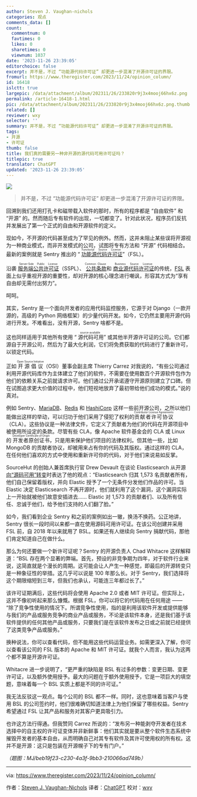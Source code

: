```yaml
---
author: Steven J. Vaughan-nichols
categories: 观点
comments_data: []
count:
  commentnum: 0
  favtimes: 0
  likes: 0
  sharetimes: 0
  viewnum: 1037
date: '2023-11-26 23:39:05'
editorchoice: false
excerpt: 并不是，不过 “功能源代码许可证” 却更进一步混淆了开源许可证的界限。
fromurl: https://www.theregister.com/2023/11/24/opinion_column/
id: 16418
islctt: true
largepic: /data/attachment/album/202311/26/233820r9j3x4mooj66hx6z.png
permalink: /article-16418-1.html
pic: /data/attachment/album/202311/26/233820r9j3x4mooj66hx6z.png.thumb.jpg
related: []
reviewer: wxy
selector: ''
summary: 并不是，不过 “功能源代码许可证” 却更进一步混淆了开源许可证的界限。
tags:
- 开源
- 许可证
thumb: false
title: 我们真的需要另一种非开源的源代码可用许可证吗？
titlepic: true
translator: ChatGPT
updated: '2023-11-26 23:39:05'
---
```


![](/data/attachment/album/202311/26/233820r9j3x4mooj66hx6z.png)



> 
> 并不是，不过 “功能源代码许可证” 却更进一步混淆了开源许可证的界限。
> 
> 
> 


回溯到我们还用打孔卡和磁带载入软件的那时，所有的程序都是 “自由软件” 和 “开源” 的。然而随后专有软件的出现，一切都变了。针对此状况，程序员们反抗并发展出了第一个正式的自由和开源软件的定义。


现如今，不开源的代码甚至成为了罕见的例外。然而，这并未阻止某些误将开源视为一种商业模式，而非开发模式的公司，试图将专有方法和 “开源” 代码相结合。最新的案例就是 Sentry 推出的 “<ruby> <a href="https://www.theregister.com/2023/11/20/sentry_introduces_the_functional_source/">  功能源代码许可证 </a> <rt>  Functional Source License </rt></ruby>”（FSL）。


沿袭 <ruby> <a href="https://www.mongodb.com/licensing/server-side-public-license">  服务端公共许可证 </a> <rt>  Server-Side Public License </rt></ruby>（SSPL）、<ruby> <a href="https://commonsclause.com/">  公共条款 </a> <rt>  Common Clause </rt></ruby> 和 <ruby> <a href="https://mariadb.com/bsl11/">  商业源代码许可证 </a> <rt>  Business Source License </rt></ruby> 的传统，[FSL](https://fsl.software/) 表面上似乎重视开源的重要性，却对开源的核心理念进行嘲讽，形容其方式为“享有自由却无需付出努力”。


呵呵。


其实，Sentry 是一个面向开发者的应用代码监控服务，它源于对 Django（一款开源的，高级的 Python 网络框架）的少量代码开发。如今，它仍然主要用开源代码进行开发。不难看出，没有开源，Sentry 啥都不是。


这也同样适用于其他所有使用 “<ruby> 源代码可用 <rt>  source-available </rt></ruby>” 或其他半开源许可证的公司。它们都源自于开源公司，然后为了最大化利润，它们将免费获取的代码进行了重新许可，以锁定代码。


正如 <ruby> 开源倡议 <rt>  Open Source Initiative </rt></ruby>（OSI）董事会副主席 Thierry Carrez 对我说的，“有些公司通过利用开源代码库作为主体建立了他们的软件，不需要在使用数百个开源软件包作为他们的依赖关系之前就请求许可。他们通过公开承诺遵守开源原则建立了口碑。但在试图追求更大价值的过程中，他们短视地放弃了最初带给他们成功的模式。”说的真对。


例如 Sentry、[MariaDB](https://www.theregister.com/2023/05/16/mariadb_growing_pains/)、[Redis](https://www.theregister.com/2019/02/22/redis_labs_changes_license_funding_60m/) 和 [HashiCorp](https://www.theregister.com/2023/08/11/hashicorp_bsl_licence/) 这样一些前开源公司，之所以他们能做出这样的举动，可以归功于他们采用了侵犯了权利的 <ruby> 贡献者许可协议 <rt>  Contributor License Agreements </rt></ruby>（CLA）。这些协议是一种法律文件，它定义了贡献者为他们的代码在开源项目中被使用所设定的条款。尽管有些 CLA，像 Apache 软件基金会的 CLA 或 Linux 的 <ruby> 开发者原创证书 <rt>  Developer Certificate of Origin </rt></ruby>，只是用来保护他们项目的法律权利。但其他一些，比如 MongoDB 的贡献者协议，却被用来占有你的代码及其版权。通过这样的 CLA，在任何他们喜欢的方式中使用和重新许可你的代码，对于他们来说易如反掌。


SourceHut 的创始人兼首席执行官 Drew Devault 在谈论 Elasticsearch 从开源[向“源码可用”转变](https://www.theregister.com/2021/01/18/elastics_doubling_down_on_open/)时表达了他的观点：“Elasticsearch 归其 1,573 名贡献者所有，他们自己保留着版权，并向 Elastic 授予了一个无条件分发他们作品的许可。当 Elastic 决定 Elasticsearch 不再开源时，他们就利用了这个漏洞，这个漏洞实际上一开始就被他们故意安插进去…… Elastic 对 1,573 的贡献者们、以及所有信任、忠诚于他们，给予他们支持的人们翻了脸。”


如今，我们看到企业 Sentry 和之前的案例如出一辙，换汤不换药。公正地讲，Sentry 很长一段时间以来都一直在使用源码可用许可证。在该公司创建并采用 FSL 前，自 2018 年以来就用了 BSL。如果还有人继续向 Sentry 捐献代码，那他们肯定知道自己在做什么。


那么为何还要做一个新许可证呢？Sentry 的开源负责人 Chad Whitacre 这样解释道：“BSL 存在两个显著的弊端。首先，预设的非竞争期为四年，对于软件行业来说，这简直就是个漫长的周期。这可能会让人产生一种感觉，即最后的开源转变只是一种象征性的举措。这几乎可以说是 100 年那么长。对于 Sentry，我们选择将这个期限缩短到三年，但我们也承认，可能连三年都过长了。”


该许可证期满后，这些代码将会使用 Apache 2.0 或者 MIT 许可证。但实际上，这并不像初听起来那么慷慨。根据 FSL，你可以将它的代码用在任何用途 —— “除了竞争性使用的情况下。所谓竞争性使用，指的是利用该软件开发或提供能够与我们的产品或服务竞争的商业产品或服务，不论是该软件本身，还是我们基于该软件提供的任何其他产品或服务，只要我们是在该软件发布之日或之前就已经提供了这类竞争产品或服务。”


换种说法，你可以查看代码，但不能用这些代码运营业务。如需更深入了解，你可以查看该公司的 FSL 版本的 Apache 和 MIT 许可证。就我个人而言，我认为这两个都不算是开源许可证。


Whitacre 进一步说明了，“更严重的缺陷是 BSL 有过多的参数：变更日期、变更许可证，以及额外使用授予。最大的问题在于额外使用授予，它是一项巨大的填空题，意味着每一个 BSL 实质上都是不同的许可证。”


我无法反驳这一观点。每个公司的 BSL 都不一样。同时，这也意味着当客户与使用 BSL 的公司签约时，他们很难确切知道法律上为他们保留了哪些权益。Sentry 希望通过 FSL 让其产品和服务对其客户更具吸引力。


也许这方法行得通。但我赞同 Carrez 所说的：“发布另一种能剥夺开发者在技术选择中的自主权的许可证变体并非新鲜事：他们其实就是要从整个软件生态系统中摧毁开发者的基本自由，从而明确自己对其专有软件及其许可使用权的所有权。这并不是开源：这只是包装在开源幌子下的专有门户。”


*（题图：MJ/beb19f23-c230-4a3f-9bb3-210066ad749b）*




---


via: <https://www.theregister.com/2023/11/24/opinion_column/>


作者：[Steven J. Vaughan-Nichols](https://www.theregister.com/Author/Steven-J-Vaughan-Nichols) 译者：[ChatGPT](https://linux.cn/lctt/ChatGPT) 校对：[wxy](https://github.com/wxy)